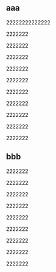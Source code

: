 ## aaa

22222222222222

2222222

2222222

2222222

2222222

2222222

2222222

2222222

2222222

2222222

2222222

## bbb

2222222

2222222

2222222

2222222

2222222

2222222

2222222

2222222

2222222
